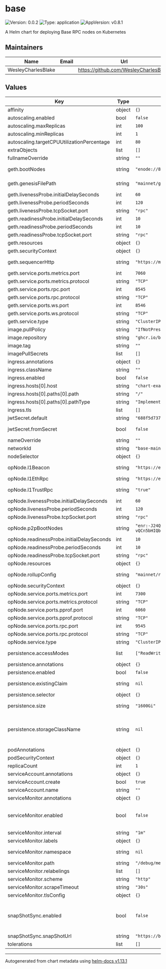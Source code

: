 # base

![Version: 0.0.2](https://img.shields.io/badge/Version-0.0.2-informational?style=flat-square) ![Type: application](https://img.shields.io/badge/Type-application-informational?style=flat-square) ![AppVersion: v0.8.1](https://img.shields.io/badge/AppVersion-v0.8.1-informational?style=flat-square)

A Helm chart for deploying Base RPC nodes on Kubernetes

## Maintainers

| Name | Email | Url |
| ---- | ------ | --- |
| WesleyCharlesBlake |  | <https://github.com/WesleyCharlesBlake> |

## Values

| Key | Type | Default | Description |
|-----|------|---------|-------------|
| affinity | object | `{}` |  |
| autoscaling.enabled | bool | `false` |  |
| autoscaling.maxReplicas | int | `100` |  |
| autoscaling.minReplicas | int | `1` |  |
| autoscaling.targetCPUUtilizationPercentage | int | `80` |  |
| extraObjects | list | `[]` | Extra K8s manifests to deploy |
| fullnameOverride | string | `""` |  |
| geth.bootNodes | string | `"enode://87a32fd13bd596b2ffca97020e31aef4ddcc1bbd4b95bb633d16c1329f654f34049ed240a36b449fda5e5225d70fe40bc667f53c304b71f8e68fc9d448690b51@3.231.138.188:30301,enode://ca21ea8f176adb2e229ce2d700830c844af0ea941a1d8152a9513b966fe525e809c3a6c73a2c18a12b74ed6ec4380edf91662778fe0b79f6a591236e49e176f9@184.72.129.189:30301,enode://acf4507a211ba7c1e52cdf4eef62cdc3c32e7c9c47998954f7ba024026f9a6b2150cd3f0b734d9c78e507ab70d59ba61dfe5c45e1078c7ad0775fb251d7735a2@3.220.145.177:30301,enode://8a5a5006159bf079d06a04e5eceab2a1ce6e0f721875b2a9c96905336219dbe14203d38f70f3754686a6324f786c2f9852d8c0dd3adac2d080f4db35efc678c5@3.231.11.52:30301,enode://cdadbe835308ad3557f9a1de8db411da1a260a98f8421d62da90e71da66e55e98aaa8e90aa7ce01b408a54e4bd2253d701218081ded3dbe5efbbc7b41d7cef79@54.198.153.150:30301"` | List of boot nodes for geth. Defaults to mainnet value. |
| geth.genesisFilePath | string | `"mainnet/genesis-l2.json"` | Genesis file path. Defaults to mainnet value. |
| geth.livenessProbe.initialDelaySeconds | int | `60` |  |
| geth.livenessProbe.periodSeconds | int | `120` |  |
| geth.livenessProbe.tcpSocket.port | string | `"rpc"` |  |
| geth.readinessProbe.initialDelaySeconds | int | `10` |  |
| geth.readinessProbe.periodSeconds | int | `10` |  |
| geth.readinessProbe.tcpSocket.port | string | `"rpc"` |  |
| geth.resources | object | `{}` |  |
| geth.securityContext | object | `{}` |  |
| geth.sequencerHttp | string | `"https://mainnet-sequencer.base.org"` | URL of the sequencer. Defaults to mainnet value. |
| geth.service.ports.metrics.port | int | `7060` |  |
| geth.service.ports.metrics.protocol | string | `"TCP"` |  |
| geth.service.ports.rpc.port | int | `8545` |  |
| geth.service.ports.rpc.protocol | string | `"TCP"` |  |
| geth.service.ports.ws.port | int | `8546` |  |
| geth.service.ports.ws.protocol | string | `"TCP"` |  |
| geth.service.type | string | `"ClusterIP"` |  |
| image.pullPolicy | string | `"IfNotPresent"` |  |
| image.repository | string | `"ghcr.io/base-org/node"` |  |
| image.tag | string | `""` |  |
| imagePullSecrets | list | `[]` |  |
| ingress.annotations | object | `{}` |  |
| ingress.className | string | `""` |  |
| ingress.enabled | bool | `false` |  |
| ingress.hosts[0].host | string | `"chart-example.local"` |  |
| ingress.hosts[0].paths[0].path | string | `"/"` |  |
| ingress.hosts[0].paths[0].pathType | string | `"ImplementationSpecific"` |  |
| ingress.tls | list | `[]` |  |
| jwtSecret.default | string | `"688f5d737bad920bdfb2fc2f488d6b6209eebda1dae949a8de91398d932c517a"` |  |
| jwtSecret.fromSecret | bool | `false` | Whether it loads the jwt secret from a Kubernetes secret |
| nameOverride | string | `""` |  |
| networkId | string | `"base-mainnet"` | Network id. Defaults to mainnet value. |
| nodeSelector | object | `{}` |  |
| opNode.l1Beacon | string | `"https://ethereum-beacon-api.publicnode.com"` | L1 Beacon URL. Defaults to mainnet value. |
| opNode.l1EthRpc | string | `"https://ethereum-rpc.publicnode.com"` | L1 RPC URL. Defaults to mainnet value. |
| opNode.l1TrustRpc | string | `"true"` | Boolean wheter to trust L1 RPC. Defaults to true. |
| opNode.livenessProbe.initialDelaySeconds | int | `60` |  |
| opNode.livenessProbe.periodSeconds | int | `120` |  |
| opNode.livenessProbe.tcpSocket.port | string | `"rpc"` |  |
| opNode.p2pBootNodes | string | `"enr:-J24QNz9lbrKbN4iSmmjtnr7SjUMk4zB7f1krHZcTZx-JRKZd0kA2gjufUROD6T3sOWDVDnFJRvqBBo62zuF-hYCohOGAYiOoEyEgmlkgnY0gmlwhAPniryHb3BzdGFja4OFQgCJc2VjcDI1NmsxoQKNVFlCxh_B-716tTs-h1vMzZkSs1FTu_OYTNjgufplG4N0Y3CCJAaDdWRwgiQG,enr:-J24QH-f1wt99sfpHy4c0QJM-NfmsIfmlLAMMcgZCUEgKG_BBYFc6FwYgaMJMQN5dsRBJApIok0jFn-9CS842lGpLmqGAYiOoDRAgmlkgnY0gmlwhLhIgb2Hb3BzdGFja4OFQgCJc2VjcDI1NmsxoQJ9FTIv8B9myn1MWaC_2lJ-sMoeCDkusCsk4BYHjjCq04N0Y3CCJAaDdWRwgiQG,enr:-J24QDXyyxvQYsd0yfsN0cRr1lZ1N11zGTplMNlW4xNEc7LkPXh0NAJ9iSOVdRO95GPYAIc6xmyoCCG6_0JxdL3a0zaGAYiOoAjFgmlkgnY0gmlwhAPckbGHb3BzdGFja4OFQgCJc2VjcDI1NmsxoQJwoS7tzwxqXSyFL7g0JM-KWVbgvjfB8JA__T7yY_cYboN0Y3CCJAaDdWRwgiQG,enr:-J24QHmGyBwUZXIcsGYMaUqGGSl4CFdx9Tozu-vQCn5bHIQbR7On7dZbU61vYvfrJr30t0iahSqhc64J46MnUO2JvQaGAYiOoCKKgmlkgnY0gmlwhAPnCzSHb3BzdGFja4OFQgCJc2VjcDI1NmsxoQINc4fSijfbNIiGhcgvwjsjxVFJHUstK9L1T8OTKUjgloN0Y3CCJAaDdWRwgiQG,enr:-J24QG3ypT4xSu0gjb5PABCmVxZqBjVw9ca7pvsI8jl4KATYAnxBmfkaIuEqy9sKvDHKuNCsy57WwK9wTt2aQgcaDDyGAYiOoGAXgmlkgnY0gmlwhDbGmZaHb3BzdGFja4OFQgCJc2VjcDI1NmsxoQIeAK_--tcLEiu7HvoUlbV52MspE0uCocsx1f_rYvRenIN0Y3CCJAaDdWRwgiQG"` | List of OP Node P2P boot nodes. Defaults to mainnet value. |
| opNode.readinessProbe.initialDelaySeconds | int | `10` |  |
| opNode.readinessProbe.periodSeconds | int | `10` |  |
| opNode.readinessProbe.tcpSocket.port | string | `"rpc"` |  |
| opNode.resources | object | `{}` |  |
| opNode.rollupConfig | string | `"mainnet/rollup.json"` | Path to rollup config. Defaults to mainnet value. |
| opNode.securityContext | object | `{}` |  |
| opNode.service.ports.metrics.port | int | `7300` |  |
| opNode.service.ports.metrics.protocol | string | `"TCP"` |  |
| opNode.service.ports.pprof.port | int | `6060` |  |
| opNode.service.ports.pprof.protocol | string | `"TCP"` |  |
| opNode.service.ports.rpc.port | int | `9545` |  |
| opNode.service.ports.rpc.protocol | string | `"TCP"` |  |
| opNode.service.type | string | `"ClusterIP"` |  |
| persistence.accessModes | list | `["ReadWriteOnce"]` | Access mode for the volume claim template |
| persistence.annotations | object | `{}` | Annotations for volume claim template |
| persistence.enabled | bool | `false` | Uses an EmptyDir when not enabled |
| persistence.existingClaim | string | `nil` | Use an existing PVC when persistence.enabled |
| persistence.selector | object | `{}` | Selector for volume claim template |
| persistence.size | string | `"1600Gi"` | Requested size for volume claim template |
| persistence.storageClassName | string | `nil` | Use a specific storage class E.g 'local-path' for local storage to achieve best performance Read more (https://github.com/rancher/local-path-provisioner) |
| podAnnotations | object | `{}` |  |
| podSecurityContext | object | `{}` |  |
| replicaCount | int | `1` | Number of replicas for workload. |
| serviceAccount.annotations | object | `{}` |  |
| serviceAccount.create | bool | `true` |  |
| serviceAccount.name | string | `""` |  |
| serviceMonitor.annotations | object | `{}` | Additional ServiceMonitor annotations |
| serviceMonitor.enabled | bool | `false` | If true, a ServiceMonitor CRD is created for a prometheus operator https://github.com/coreos/prometheus-operator |
| serviceMonitor.interval | string | `"1m"` | ServiceMonitor scrape interval |
| serviceMonitor.labels | object | `{}` | Additional ServiceMonitor labels |
| serviceMonitor.namespace | string | `nil` | Alternative namespace for ServiceMonitor |
| serviceMonitor.path | string | `"/debug/metrics"` | Path to scrape |
| serviceMonitor.relabelings | list | `[]` | ServiceMonitor relabelings |
| serviceMonitor.scheme | string | `"http"` | ServiceMonitor scheme |
| serviceMonitor.scrapeTimeout | string | `"30s"` | ServiceMonitor scrape timeout |
| serviceMonitor.tlsConfig | object | `{}` | ServiceMonitor TLS configuration |
| snapShotSync.enabled | bool | `false` | Whether to restore from snapshot. will run snapshot sync before starting node in an initContainer. refer to https://docs.base.org/guides/run-a-base-node/#snapshots |
| snapShotSync.snapShotUrl | string | `"https://base-snapshots-mainnet-archive.s3.amazonaws.com/$(curl https://base-snapshots-mainnet-archive.s3.amazonaws.com/latest)"` | The URL of snapshot to download. |
| tolerations | list | `[]` |  |

----------------------------------------------
Autogenerated from chart metadata using [helm-docs v1.13.1](https://github.com/norwoodj/helm-docs/releases/v1.13.1)
